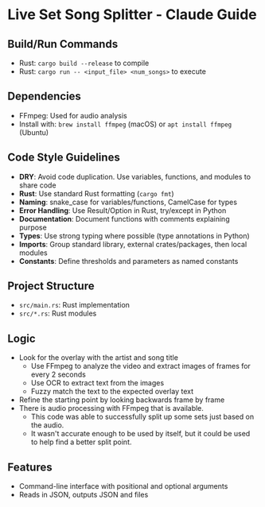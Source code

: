 # Live Set Song Splitter - Claude Guide

## Build/Run Commands
- Rust: `cargo build --release` to compile
- Rust: `cargo run -- <input_file> <num_songs>` to execute

## Dependencies
- FFmpeg: Used for audio analysis
- Install with: `brew install ffmpeg` (macOS) or `apt install ffmpeg` (Ubuntu)

## Code Style Guidelines
- **DRY**: Avoid code duplication. Use variables, functions, and modules to share code
- **Rust**: Use standard Rust formatting (`cargo fmt`)
- **Naming**: snake_case for variables/functions, CamelCase for types
- **Error Handling**: Use Result/Option in Rust, try/except in Python
- **Documentation**: Document functions with comments explaining purpose
- **Types**: Use strong typing where possible (type annotations in Python)
- **Imports**: Group standard library, external crates/packages, then local modules
- **Constants**: Define thresholds and parameters as named constants

## Project Structure
- `src/main.rs`: Rust implementation
- `src/*.rs`: Rust modules

## Logic

- Look for the overlay with the artist and song title
  - Use FFmpeg to analyze the video and extract images of frames for every 2 seconds
  - Use OCR to extract text from the images
  - Fuzzy match the text to the expected overlay text
- Refine the starting point by looking backwards frame by frame
- There is audio processing with FFmpeg that is available.
  - This code was able to successfully split up some sets just based on the audio.
  - It wasn't accurate enough to be used by itself, but it could be used to help find a better split point.

## Features

- Command-line interface with positional and optional arguments
- Reads in JSON, outputs JSON and files
